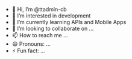 - 👋 Hi, I’m @ttadmin-cb
- 👀 I’m interested in development
- 🌱 I’m currently learning APIs and Mobile Apps
- 💞️ I’m looking to collaborate on ...
- 📫 How to reach me ...
- 😄 Pronouns: ...
- ⚡ Fun fact: ...

<!---
ttadmin-cb/ttadmin-cb is a ✨ special ✨ repository because its `README.md` (this file) appears on your GitHub profile.
You can click the Preview link to take a look at your changes.
--->
